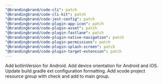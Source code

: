 ```yaml
---
"@brandingbrand/code-cli": patch
"@brandingbrand/code-cli-kit": patch
"@brandingbrand/code-jest-config": patch
"@brandingbrand/code-plugin-app-icon": patch
"@brandingbrand/code-plugin-asset": patch
"@brandingbrand/code-plugin-fastlane": patch
"@brandingbrand/code-plugin-native-navigation": patch
"@brandingbrand/code-plugin-permissions": patch
"@brandingbrand/code-plugin-splash-screen": patch
"@brandingbrand/code-plugin-target-extension": patch
---
```


Add kotlinVersion for Android. Add device orientation for Android and iOS. Update build.gradle ext configuration formatting. Add xcode project resource group with check and add to main group.
